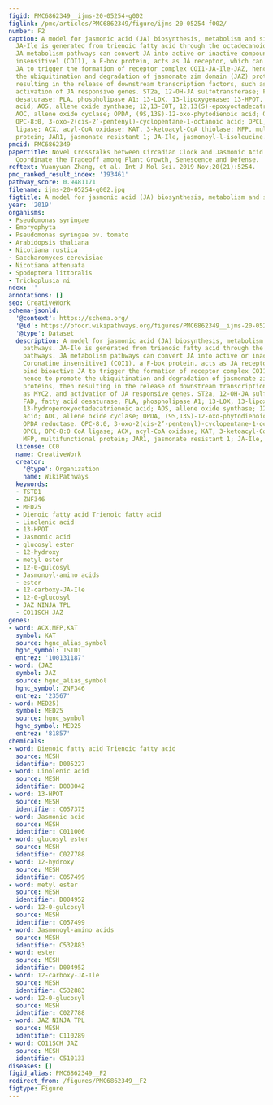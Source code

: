 ```yaml
---
figid: PMC6862349__ijms-20-05254-g002
figlink: /pmc/articles/PMC6862349/figure/ijms-20-05254-f002/
number: F2
caption: A model for jasmonic acid (JA) biosynthesis, metabolism and signaling pathways.
  JA-Ile is generated from trienoic fatty acid through the octadecanoid pathways.
  JA metabolism pathways can convert JA into active or inactive compounds. Coronatine
  insensitive1 (COI1), a F-box protein, acts as JA receptor, which can bind bioactive
  JA to trigger the formation of receptor complex COI1-JA-Ile-JAZ, hence to promote
  the ubiquitination and degradation of jasmonate zim domain (JAZ) proteins, then
  resulting in the release of downstream transcription factors, such as MYC2, and
  activation of JA responsive genes. ST2a, 12-OH-JA sulfotransferase; FAD, fatty acid
  desaturase; PLA, phospholipase A1; 13-LOX, 13-lipoxygenase; 13-HPOT, 13-hydroperoxyoctadecatrienoic
  acid; AOS, allene oxide synthase; 12,13-EOT, 12,13(S)-epoxyoctadecatrienoic acid;
  AOC, allene oxide cyclase; OPDA, (9S,13S)-12-oxo-phytodienoic acid; OPR, OPDA reductase.
  OPC-8:0, 3-oxo-2(cis-2’-pentenyl)-cyclopentane-1-octanoic acid; OPCL, OPC-8:0 CoA
  ligase; ACX, acyl-CoA oxidase; KAT, 3-ketoacyl-CoA thiolase; MFP, multifunctional
  protein; JAR1, jasmonate resistant 1; JA-Ile, jasmonoyl-l-isoleucine.
pmcid: PMC6862349
papertitle: Novel Crosstalks between Circadian Clock and Jasmonic Acid Pathway Finely
  Coordinate the Tradeoff among Plant Growth, Senescence and Defense.
reftext: Yuanyuan Zhang, et al. Int J Mol Sci. 2019 Nov;20(21):5254.
pmc_ranked_result_index: '193461'
pathway_score: 0.9481171
filename: ijms-20-05254-g002.jpg
figtitle: A model for jasmonic acid (JA) biosynthesis, metabolism and signaling pathways
year: '2019'
organisms:
- Pseudomonas syringae
- Embryophyta
- Pseudomonas syringae pv. tomato
- Arabidopsis thaliana
- Nicotiana rustica
- Saccharomyces cerevisiae
- Nicotiana attenuata
- Spodoptera littoralis
- Trichoplusia ni
ndex: ''
annotations: []
seo: CreativeWork
schema-jsonld:
  '@context': https://schema.org/
  '@id': https://pfocr.wikipathways.org/figures/PMC6862349__ijms-20-05254-g002.html
  '@type': Dataset
  description: A model for jasmonic acid (JA) biosynthesis, metabolism and signaling
    pathways. JA-Ile is generated from trienoic fatty acid through the octadecanoid
    pathways. JA metabolism pathways can convert JA into active or inactive compounds.
    Coronatine insensitive1 (COI1), a F-box protein, acts as JA receptor, which can
    bind bioactive JA to trigger the formation of receptor complex COI1-JA-Ile-JAZ,
    hence to promote the ubiquitination and degradation of jasmonate zim domain (JAZ)
    proteins, then resulting in the release of downstream transcription factors, such
    as MYC2, and activation of JA responsive genes. ST2a, 12-OH-JA sulfotransferase;
    FAD, fatty acid desaturase; PLA, phospholipase A1; 13-LOX, 13-lipoxygenase; 13-HPOT,
    13-hydroperoxyoctadecatrienoic acid; AOS, allene oxide synthase; 12,13-EOT, 12,13(S)-epoxyoctadecatrienoic
    acid; AOC, allene oxide cyclase; OPDA, (9S,13S)-12-oxo-phytodienoic acid; OPR,
    OPDA reductase. OPC-8:0, 3-oxo-2(cis-2’-pentenyl)-cyclopentane-1-octanoic acid;
    OPCL, OPC-8:0 CoA ligase; ACX, acyl-CoA oxidase; KAT, 3-ketoacyl-CoA thiolase;
    MFP, multifunctional protein; JAR1, jasmonate resistant 1; JA-Ile, jasmonoyl-l-isoleucine.
  license: CC0
  name: CreativeWork
  creator:
    '@type': Organization
    name: WikiPathways
  keywords:
  - TSTD1
  - ZNF346
  - MED25
  - Dienoic fatty acid Trienoic fatty acid
  - Linolenic acid
  - 13-HPOT
  - Jasmonic acid
  - glucosyl ester
  - 12-hydroxy
  - metyl ester
  - 12-0-gulcosyl
  - Jasmonoyl-amino acids
  - ester
  - 12-carboxy-JA-Ile
  - 12-0-glucosyl
  - JAZ NINJA TPL
  - CO11SCH JAZ
genes:
- word: ACX,MFP,KAT
  symbol: KAT
  source: hgnc_alias_symbol
  hgnc_symbol: TSTD1
  entrez: '100131187'
- word: (JAZ
  symbol: JAZ
  source: hgnc_alias_symbol
  hgnc_symbol: ZNF346
  entrez: '23567'
- word: MED25)
  symbol: MED25
  source: hgnc_symbol
  hgnc_symbol: MED25
  entrez: '81857'
chemicals:
- word: Dienoic fatty acid Trienoic fatty acid
  source: MESH
  identifier: D005227
- word: Linolenic acid
  source: MESH
  identifier: D008042
- word: 13-HPOT
  source: MESH
  identifier: C057375
- word: Jasmonic acid
  source: MESH
  identifier: C011006
- word: glucosyl ester
  source: MESH
  identifier: C027788
- word: 12-hydroxy
  source: MESH
  identifier: C057499
- word: metyl ester
  source: MESH
  identifier: D004952
- word: 12-0-gulcosyl
  source: MESH
  identifier: C057499
- word: Jasmonoyl-amino acids
  source: MESH
  identifier: C532883
- word: ester
  source: MESH
  identifier: D004952
- word: 12-carboxy-JA-Ile
  source: MESH
  identifier: C532883
- word: 12-0-glucosyl
  source: MESH
  identifier: C027788
- word: JAZ NINJA TPL
  source: MESH
  identifier: C110289
- word: CO11SCH JAZ
  source: MESH
  identifier: C510133
diseases: []
figid_alias: PMC6862349__F2
redirect_from: /figures/PMC6862349__F2
figtype: Figure
---
```

